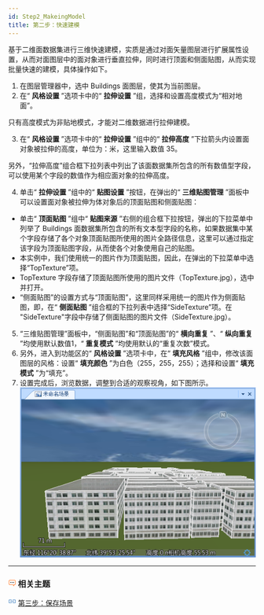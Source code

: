 ```yaml
---
id: Step2_MakeingModel
title: 第二步：快速建模  
---  
```

基于二维面数据集进行三维快速建模，实质是通过对面矢量图层进行扩展属性设置，从而对面图层中的面对象进行垂直拉伸，同时进行顶面和侧面贴图，从而实现批量快速的建模，具体操作如下。

1. 在图层管理器中，选中 Buildings 面图层，使其为当前图层。
2. 在“ **风格设置** ”选项卡中的“ **拉伸设置** ”组，选择和设置高度模式为“相对地面”。 

只有高度模式为非贴地模式，才能对二维数据进行拉伸建模。

3. 在“ **风格设置** ”选项卡中的“ **拉伸设置** ”组中的“ **拉伸高度** ”下拉箭头内设置面对象被拉伸的高度，单位为：米，这里输入数值 35。 

另外，“拉伸高度”组合框下拉列表中列出了该面数据集所包含的所有数值型字段，可以使用某个字段的数值作为相应面对象的拉伸高度。

4. 单击“ **拉伸设置** ”组中的“ **贴图设置** ”按钮，在弹出的“ **三维贴图管理** ”面板中可以设置面对象被拉伸为体对象后的顶面贴图和侧面贴图： 
  * 单击“ **顶面贴图** ”组中“ **贴图来源** ”右侧的组合框下拉按钮，弹出的下拉菜单中列举了 Buildings 面数据集所包含的所有文本型字段的名称，如果数据集中某个字段存储了各个对象顶面贴图所使用的图片全路径信息，这里可以通过指定该字段为顶面贴图字段，从而使各个对象使用自己的贴图。
  * 本实例中，我们使用统一的图片作为顶面贴图，因此，在弹出的下拉菜单中选择“TopTexture”项。
  * TopTexture 字段存储了顶面贴图所使用的图片文件（TopTexture.jpg），选中并打开。
  * “侧面贴图”的设置方式与“顶面贴图”，这里同样采用统一的图片作为侧面贴图，即，在“ **侧面贴图** ”组合框的下拉列表中选择“SideTexture”项。在 "SideTexture"字段中存储了侧面贴图的图片文件（SideTexture.jpg）。
5. “三维贴图管理”面板中，“侧面贴图”和“顶面贴图”的“ **横向重复** ”、“ **纵向重复** ”均使用默认数值1，“ **重复模式** ”均使用默认的“重复次数”模式。
6. 另外，进入到功能区的“ **风格设置** ”选项卡中，在“ **填充风格** ”组中，修改该面图层的风格：设置“ **填充颜色** ”为白色（255，255，255）；选择和设置“ **填充模式** ”为“填充”。
7. 设置完成后，浏览数据，调整到合适的观察视角，如下图所示。
![](../SceneApplication/img/Extend.png)  
---  

### ![](../img/seealso.png) 相关主题

![](../img/smalltitle.png) [第三步：保存场景](Step3_SaveScene.html)

